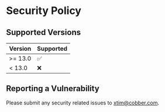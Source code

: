 # Security Policy

## Supported Versions

| Version | Supported          |
| ------- | ------------------ |
| >= 13.0 | :white_check_mark: |
| < 13.0  | :x:                |

## Reporting a Vulnerability

Please submit any security related issues to xtim@cobber.com.
